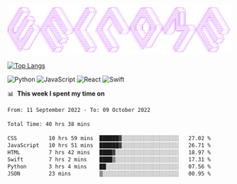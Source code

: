 
![ezcv logo](https://raw.githubusercontent.com/adammgerber/images/main/Welcome.png)

[![Top Langs](https://github-readme-stats.vercel.app/api/top-langs/?username=adammgerber&layout=compact)](https://github.com/anuraghazra/github-readme-stats)

![Python](https://img.shields.io/badge/python-3670A0?style=for-the-badge&logo=python&logoColor=ffdd54)
![JavaScript](https://img.shields.io/badge/javascript-%23323330.svg?style=for-the-badge&logo=javascript&logoColor=%23F7DF1E)
![React](https://img.shields.io/badge/react-%2320232a.svg?style=for-the-badge&logo=react&logoColor=%2361DAFB)
![Swift](https://img.shields.io/badge/swift-F54A2A?style=for-the-badge&logo=swift&logoColor=white)

📊 &nbsp;**This week I spent my time on**

<!--START_SECTION:waka-->

```text
From: 11 September 2022 - To: 09 October 2022

Total Time: 40 hrs 38 mins

CSS          10 hrs 59 mins  ██████▓░░░░░░░░░░░░░░░░░░   27.02 %
JavaScript   10 hrs 51 mins  ██████▓░░░░░░░░░░░░░░░░░░   26.71 %
HTML         7 hrs 42 mins   ████▓░░░░░░░░░░░░░░░░░░░░   18.97 %
Swift        7 hrs 2 mins    ████▒░░░░░░░░░░░░░░░░░░░░   17.31 %
Python       3 hrs 4 mins    ██░░░░░░░░░░░░░░░░░░░░░░░   07.56 %
JSON         23 mins         ▒░░░░░░░░░░░░░░░░░░░░░░░░   00.95 %
```

<!--END_SECTION:waka-->

